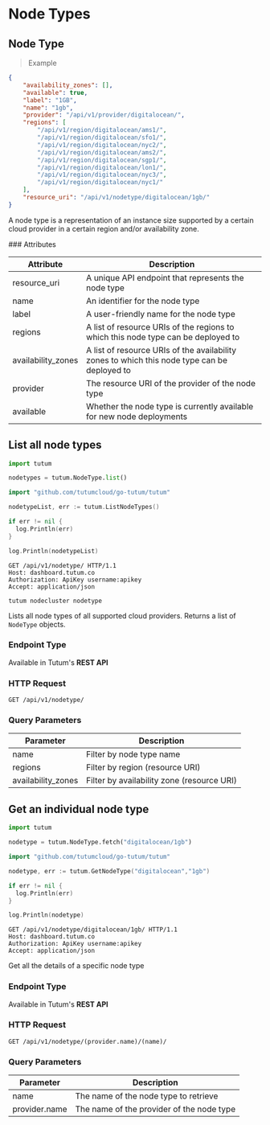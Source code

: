 # Node Types

## Node Type

> Example

```json
{
	"availability_zones": [],
	"available": true,
	"label": "1GB",
	"name": "1gb",
	"provider": "/api/v1/provider/digitalocean/",
	"regions": [
		"/api/v1/region/digitalocean/ams1/",
		"/api/v1/region/digitalocean/sfo1/",
		"/api/v1/region/digitalocean/nyc2/",
		"/api/v1/region/digitalocean/ams2/",
		"/api/v1/region/digitalocean/sgp1/",
		"/api/v1/region/digitalocean/lon1/",
		"/api/v1/region/digitalocean/nyc3/",
		"/api/v1/region/digitalocean/nyc1/"
	],
	"resource_uri": "/api/v1/nodetype/digitalocean/1gb/"
}
```

A node type is a representation of an instance size supported by a certain cloud provider in a certain region and/or availability zone.


### Attributes

Attribute | Description
--------- | -----------
resource_uri | A unique API endpoint that represents the node type
name | An identifier for the node type
label | A user-friendly name for the node type
regions | A list of resource URIs of the regions to which this node type can be deployed to
availability_zones | A list of resource URIs of the availability zones to which this node type can be deployed to
provider | The resource URI of the provider of the node type
available | Whether the node type is currently available for new node deployments


## List all node types

```python
import tutum

nodetypes = tutum.NodeType.list()
```

```go
import "github.com/tutumcloud/go-tutum/tutum"

nodetypeList, err := tutum.ListNodeTypes()

if err != nil {
  log.Println(err)
}

log.Println(nodetypeList)
```

```http
GET /api/v1/nodetype/ HTTP/1.1
Host: dashboard.tutum.co
Authorization: ApiKey username:apikey
Accept: application/json
```

```shell
tutum nodecluster nodetype
```

Lists all node types of all supported cloud providers. Returns a list of `NodeType` objects.

### Endpoint Type

Available in Tutum's **REST API**

### HTTP Request

`GET /api/v1/nodetype/`

### Query Parameters

Parameter | Description
--------- | -----------
name | Filter by node type name
regions | Filter by region (resource URI)
availability_zones | Filter by availability zone (resource URI)


## Get an individual node type

```python
import tutum

nodetype = tutum.NodeType.fetch("digitalocean/1gb")
```

```go
import "github.com/tutumcloud/go-tutum/tutum"

nodetype, err := tutum.GetNodeType("digitalocean","1gb")

if err != nil {
  log.Println(err)
}

log.Println(nodetype)
```

```http
GET /api/v1/nodetype/digitalocean/1gb/ HTTP/1.1
Host: dashboard.tutum.co
Authorization: ApiKey username:apikey
Accept: application/json
```


Get all the details of a specific node type

### Endpoint Type

Available in Tutum's **REST API**

### HTTP Request

`GET /api/v1/nodetype/(provider.name)/(name)/`

### Query Parameters

Parameter | Description
--------- | -----------
name | The name of the node type to retrieve
provider.name | The name of the provider of the node type
